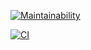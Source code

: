 [![Maintainability](https://api.codeclimate.com/v1/badges/a99a88d28ad37a79dbf6/maintainability)](https://codeclimate.com/github/codeclimate/codeclimate/maintainability)

[![CI](https://github.com/Dicibel/frontend-project-lvl1/workflows/main%20CI/badge.svg)](https://github.com/Dicibel/frontend-project-lvl1/actions)
